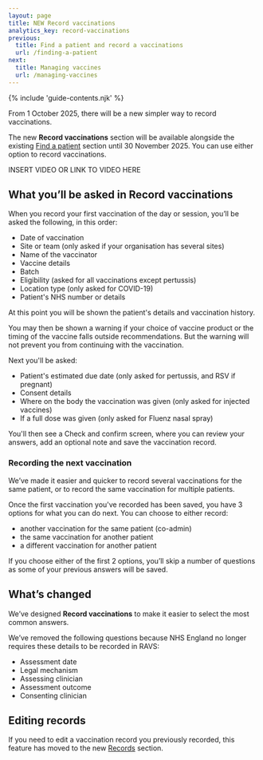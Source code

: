 ```yaml
---
layout: page
title: NEW Record vaccinations
analytics_key: record-vaccinations
previous:
  title: Find a patient and record a vaccinations
  url: /finding-a-patient
next:
  title: Managing vaccines
  url: /managing-vaccines
---
```


{% include 'guide-contents.njk' %}

From 1 October 2025, there will be a new simpler way to record vaccinations.
 
The new **Record vaccinations** section will be available alongside the existing [Find a patient](https://guide.ravs.england.nhs.uk/finding-a-patient/) section until 30 November 2025. You can use either option to record vaccinations.

INSERT VIDEO OR LINK TO VIDEO HERE

## What you’ll be asked in Record vaccinations

When you record your first vaccination of the day or session, you’ll be asked the following, in this order:

* Date of vaccination
* Site or team (only asked if your organisation has several sites)
* Name of the vaccinator
* Vaccine details
* Batch
* Eligibility (asked for all vaccinations except pertussis)
* Location type (only asked for COVID-19)
* Patient's NHS number or details 
 
At this point you will be shown the patient's details and vaccination history.  

You may then be shown a warning if your choice of vaccine product or the timing of the vaccine falls outside recommendations. But the warning will not prevent you from continuing with the vaccination. 

Next you'll be asked: 

* Patient's estimated due date (only asked for pertussis, and RSV if pregnant)
* Consent details
* Where on the body the vaccination was given (only asked for injected vaccines)
* If a full dose was given (only asked for Fluenz nasal spray) 
 
You'll then see a Check and confirm screen, where you can review your answers, add an optional note and save the vaccination record.  

### Recording the next vaccination 

We’ve made it easier and quicker to record several vaccinations for the same patient, or to record the same vaccination for multiple patients.  

Once the first vaccination you've recorded has been saved, you have 3 options for what you can do next. You can choose to either record: 

* another vaccination for the same patient (co-admin)
* the same vaccination for another patient
* a different vaccination for another patient  

If you choose either of the first 2 options, you’ll skip a number of questions as some of your previous answers will be saved. 

## What’s changed

We’ve designed **Record vaccinations** to make it easier to select the most common answers. 

We’ve removed the following questions because NHS England no longer requires these details to be recorded in RAVS: 

* Assessment date
* Legal mechanism
* Assessing clinician
* Assessment outcome
* Consenting clinician 
  
## Editing records

If you need to edit a vaccination record you previously recorded, this feature has moved to the new [Records](https://guide.ravs.england.nhs.uk/records/) section.
